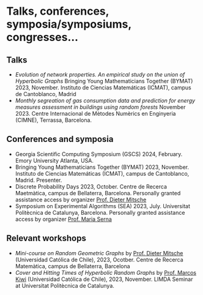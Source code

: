 # Talks, conferences, symposia/symposiums, congresses...

## Talks

- *Evolution of network properties. An empirical study on the union of Hyperbolic Graphs* Bringing Young Mathematicians Together (BYMAT) 2023, November. Instituto de Ciencias Matemáticas (ICMAT), campus de Cantoblanco, Madrid
- *Monthly segreation of gas consumption data and prediction for energy measures assessment in buildings using random forests* November 2023. Centre Internacional de Mètodes Numèrics en Enginyeria (CIMNE), Terrassa, Barcelona.

## Conferences and symposia

- Georgia Scientific Computing Symposium (GSCS) 2024, February. Emory University Atlanta, USA.
- Bringing Young Mathematicians Together (BYMAT) 2023, November. Instituto de Ciencias Matemáticas (ICMAT), campus de Cantoblanco, Madrid. Presenter.
- Discrete Probability Days 2023, October. Centre de Recerca Maetmàtica, campus de Bellaterra, Barcelona. Personally granted assistance access by organizer [Prof. Dieter Mitsche](https://www.mat.uc.cl/personas/perfil/dieter.mitsche)
- Symposium on Experimental Algorithms (SEA) 2023, July. Universitat Politècnica de Catalunya, Barcelona. Personally granted assistance access by organizer [Prof. Maria Serna](https://www.cs.upc.edu/~mjserna/)


## Relevant workshops

- *Mini-course on Random Geometric Graphs* by [Prof. Dieter Mitsche](https://www.mat.uc.cl/personas/perfil/dieter.mitsche) (Universidad Católica de Chile), 2023, Ocotber. Centre de Recerca Matemàtica, campus de Bellaterra, Barcelona
- *Cover and Hitting Times of Hyperbolic Random Graphs* by [Prof. Marcos Kiwi](https://www.dim.uchile.cl/~mkiwi/) (Universidad Católica de Chile), 2023, November. LIMDA Seminar at Universitat Politècnica de Catalunya.
